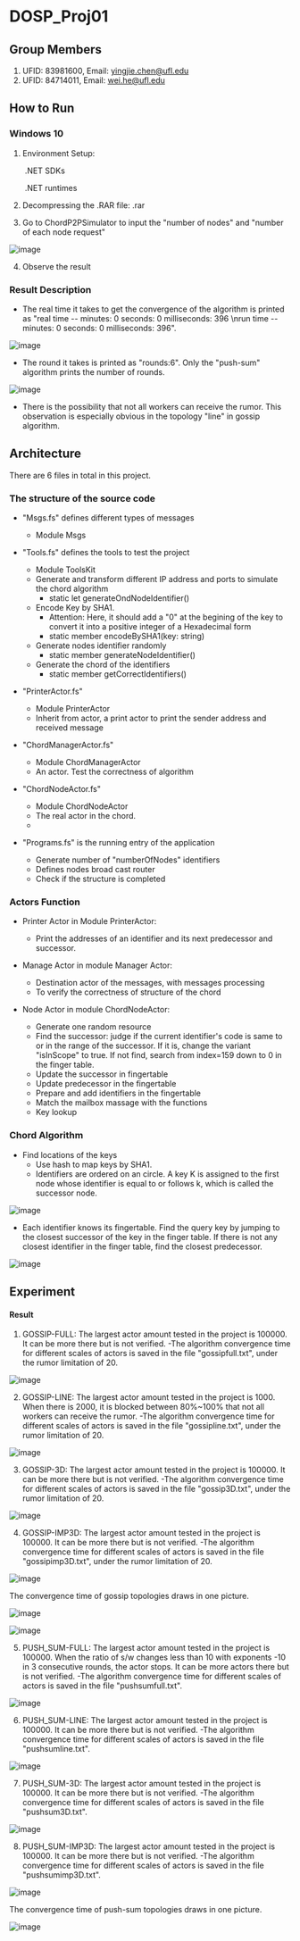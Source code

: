 # DOSP_Proj01

## Group Members

1. UFID: 83981600, Email: yingjie.chen@ufl.edu
2. UFID: 84714011, Email: wei.he@ufl.edu

## How to Run

### Windows 10

1. Environment Setup: 

   ​	.NET SDKs

   ​	.NET runtimes

2. Decompressing the .RAR file: .rar 

3. Go to ChordP2PSimulator to input the "number of nodes" and "number of each node request" 

![image](https://user-images.githubusercontent.com/28448629/139657413-001c5cd4-e638-42d8-b5b3-ed0e51aeed98.png)

4. Observe the result

### Result Description

- The real time it takes to get the convergence of the algorithm is printed as "real time -- minutes: 0 seconds: 0 milliseconds: 396 \nrun time -- minutes: 0 seconds: 0 milliseconds: 396".

![image](https://user-images.githubusercontent.com/28448629/136638555-ae23bf61-68e3-447a-ae6f-37d4f11dfaf8.png)

- The round it takes is printed as "rounds:6". Only the "push-sum" algorithm prints the number of rounds.

![image](https://user-images.githubusercontent.com/28448629/136675776-97a3adf6-cab0-46ff-8bbd-0aebea7ac98c.png)


- There is the possibility that not all workers can receive the rumor. This observation is especially obvious in the topology "line" in gossip algorithm. 


## Architecture

There are 6 files in total in this project.

### The structure of the source code

- "Msgs.fs" defines different types of messages
   - Module Msgs

- "Tools.fs" defines the tools to test the project
   - Module ToolsKit
   - Generate and transform different IP address and ports to simulate the chord algorithm
      - static let generateOndNodeIdentifier()
   - Encode Key by SHA1. 
      - Attention: Here, it should add a "0" at the begining of the key to convert it into a positive integer of a Hexadecimal form
      - static member encodeBySHA1(key: string)
   - Generate nodes identifier randomly
      - static member generateNodeIdentifier()
   - Generate the chord of the identifiers
      - static member getCorrectIdentifiers()

- "PrinterActor.fs"
   - Module PrinterActor
   - Inherit from actor, a print actor to print the sender address and received message    
   
- "ChordManagerActor.fs"
   - Module ChordManagerActor
   - An actor. Test the correctness of algorithm
   
- "ChordNodeActor.fs"
   - Module ChordNodeActor
   - The real actor in the chord.
   - 
- "Programs.fs" is the running entry of the application
   - Generate number of "numberOfNodes" identifiers
   - Defines nodes broad cast router
   - Check if the structure is completed

### Actors Function

- Printer Actor in Module PrinterActor:
  - Print the addresses of an identifier and its next predecessor and successor.

- Manage Actor in module Manager Actor: 
  - Destination actor of the messages, with messages processing
  - To verify the correctness of structure of the chord
  
- Node Actor in module ChordNodeActor:
  - Generate one random resource
  - Find the successor: judge if the current identifier's code is same to or in the range of the successor. If it is, change the variant "isInScope" to true. If not find, search from index=159 down to 0 in the finger table.
  - Update the successor in fingertable
  - Update predecessor in the fingertable
  - Prepare and add identifiers in the fingertable
  - Match the mailbox massage with the functions
  - Key lookup

### Chord Algorithm

- Find locations of the keys
   - Use hash to map keys by SHA1.
   - Identifiers are ordered on an circle. A key K is assigned to the first node whose identifier is equal to or follows k, which is called the successor node. 

![image](https://user-images.githubusercontent.com/28448629/139670532-43c33549-aa20-4d0f-a225-b081a5c33c4a.png)

   - Each identifier knows its fingertable. Find the query key by jumping to the closest successor of the key in the finger table. If there is not any closest identifier in the finger table, find the closest predecessor.

![image](https://user-images.githubusercontent.com/28448629/139672461-60d82661-d352-42c6-b3dc-5d4941551027.png)


## Experiment

#### Result

1. GOSSIP-FULL: The largest actor amount tested in the project is 100000. It can be more there but is not verified.
   -The algorithm convergence time for different scales of actors is saved in the file "gossipfull.txt", under the rumor limitation of 20.
   
![image](https://user-images.githubusercontent.com/28448629/136712241-56fb92bf-7a85-448e-a19d-a191afa3dbac.png)

   
2. GOSSIP-LINE: The largest actor amount tested in the project is 1000. When there is 2000, it is blocked between 80%~100% that not all workers can receive the rumor. 
   -The algorithm convergence time for different scales of actors is saved in the file "gossipline.txt", under the rumor limitation of 20.
   
![image](https://user-images.githubusercontent.com/28448629/136712254-38e3eb1d-d162-4ba0-b491-49f5d277a019.png)

   
3. GOSSIP-3D: The largest actor amount tested in the project is 100000. It can be more there but is not verified. 
   -The algorithm convergence time for different scales of actors is saved in the file "gossip3D.txt", under the rumor limitation of 20.

![image](https://user-images.githubusercontent.com/28448629/136712270-d834855c-fa86-4516-bcdf-5fceb49466ef.png)


4. GOSSIP-IMP3D: The largest actor amount tested in the project is 100000. It can be more there but is not verified. 
   -The algorithm convergence time for different scales of actors is saved in the file "gossipimp3D.txt", under the rumor limitation of 20.

![image](https://user-images.githubusercontent.com/28448629/136712284-b4bf18d0-739b-498b-9ef7-95130c6679cc.png)


The convergence time of gossip topologies draws in one picture.

![image](https://user-images.githubusercontent.com/28448629/136712325-b1e12a17-3025-4b62-b04b-b93d774a4327.png)

![image](https://user-images.githubusercontent.com/28448629/136712346-3b6f91ca-0937-46aa-847c-6ff56c121675.png)


5. PUSH_SUM-FULL: The largest actor amount tested in the project is 100000. When the ratio of s/w changes less than 10 with exponents -10 in 3 consecutive rounds, the actor stops. It can be more actors there but is not verified.
   -The algorithm convergence time for different scales of actors is saved in the file "pushsumfull.txt".
   
![image](https://user-images.githubusercontent.com/28448629/136712393-c0bb4fb7-fd0f-4d4c-a1eb-bd34e5790c95.png)


6. PUSH_SUM-LINE: The largest actor amount tested in the project is 100000. It can be more there but is not verified.
   -The algorithm convergence time for different scales of actors is saved in the file "pushsumline.txt".

![image](https://user-images.githubusercontent.com/28448629/136712402-bfc513d4-bc71-4be8-ab82-c9e6881ffa97.png)


7. PUSH_SUM-3D: The largest actor amount tested in the project is 100000. It can be more there but is not verified. 
   -The algorithm convergence time for different scales of actors is saved in the file "pushsum3D.txt".

![image](https://user-images.githubusercontent.com/28448629/136712409-1dbcf2a9-6aaf-43d3-a04a-33f0c0baec36.png)


8. PUSH_SUM-IMP3D: The largest actor amount tested in the project is 100000. It can be more there but is not verified.
   -The algorithm convergence time for different scales of actors is saved in the file "pushsumimp3D.txt".
   
![image](https://user-images.githubusercontent.com/28448629/136712416-a230db17-94d2-4343-80c0-0a8e027f8fc3.png)


The convergence time of push-sum topologies draws in one picture.

![image](https://user-images.githubusercontent.com/28448629/136712424-5f12a9d1-84e1-4292-b060-679efcf676f7.png)
